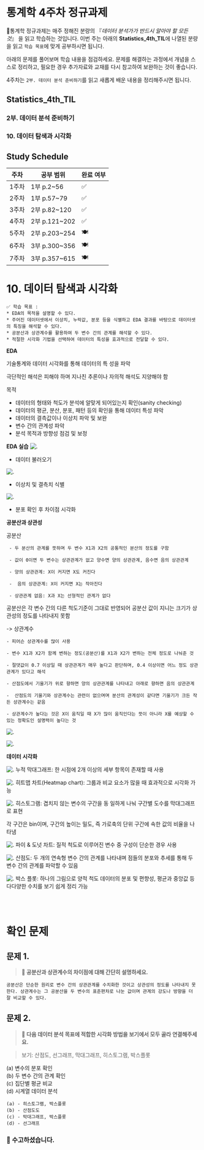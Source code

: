 # 통계학 4주차 정규과제

📌통계학 정규과제는 매주 정해진 분량의 『*데이터 분석가가 반드시 알아야 할 모든 것*』 을 읽고 학습하는 것입니다. 이번 주는 아래의 **Statistics_4th_TIL**에 나열된 분량을 읽고 `학습 목표`에 맞게 공부하시면 됩니다.

아래의 문제를 풀어보며 학습 내용을 점검하세요. 문제를 해결하는 과정에서 개념을 스스로 정리하고, 필요한 경우 추가자료와 교재를 다시 참고하여 보완하는 것이 좋습니다.

4주차는 `2부. 데이터 분석 준비하기`를 읽고 새롭게 배운 내용을 정리해주시면 됩니다.


## Statistics_4th_TIL

### 2부. 데이터 분석 준비하기
### 10. 데이터 탐색과 시각화



## Study Schedule

|주차 | 공부 범위     | 완료 여부 |
|----|----------------|----------|
|1주차| 1부 p.2~56     | ✅      |
|2주차| 1부 p.57~79    | ✅      | 
|3주차| 2부 p.82~120   | ✅      | 
|4주차| 2부 p.121~202  | ✅      | 
|5주차| 2부 p.203~254  | 🍽️      | 
|6주차| 3부 p.300~356  | 🍽️      | 
|7주차| 3부 p.357~615  | 🍽️      | 

<!-- 여기까진 그대로 둬 주세요-->

# 10. 데이터 탐색과 시각화

```
✅ 학습 목표 :
* EDA의 목적을 설명할 수 있다.
* 주어진 데이터셋에서 이상치, 누락값, 분포 등을 식별하고 EDA 결과를 바탕으로 데이터셋의 특징을 해석할 수 있다.
* 공분산과 상관계수를 활용하여 두 변수 간의 관계를 해석할 수 있다.
* 적절한 시각화 기법을 선택하여 데이터의 특성을 효과적으로 전달할 수 있다.
```
**EDA**

기술통계와 데이터 시각화를 통해 데이터의 특
성을 파악

극단적인 해석은 피해야 하며 지나친 추론이나 자의적 해석도 지양해야 함

목적

- 데이터의 형태와 척도가 분석에 알맞게 되어있는지 확인(sanity checking)
- 데이터의 평균, 분산, 분포, 패턴 등의 확인을 통해   데이터 특성 파악
- 데이터의 결측값이나 이상치 파악 및 보완
- 변수 간의 관계성 파악
- 분석 목적과 방향성 점검 및 보정

**EDA 실습**
 ![.](image/ten.png) 
 - 데이터 불러오기

 ![.](image/tenone.png) 
 - 이상치 및 결측치 식별

 ![.](image/tentwo.png) 
 - 분포 확인 후 차이점 시각화

 **공분산과 상관성**

 공분산

     - 두 분산의 관계를 뜻하며 두 변수 X1과 X2의 공통적인 분산의 정도를 구함

     - 값이 0이면 두 변수는 상관관계가 없고 양수면 양의 상관관계, 음수면 음의 상관관계

     - 양의 상관관계: X이 커지면 X도 커진다

     -  음의 상관관계: X이 커지면 X는 작아진다

     - 상관관계 없음: X과 X는 선형적인 관계가 없다

 공분산은 각 변수 간의 다른 척도기준이 그대로 반영되어 공분산 값이 지니는 크기가 상관성의 정도를 나타내지 못함

-> 상관계수

    - 피어슨 상관계수를 많이 사용

    - 변수 X1과 X2가 함께 변하는 정도(공분산)를 X1과 X2가 변하는 전체 정도로 나눠준 것 

    - 절댓값이 0.7 이상일 때 상관관계가 매우 높다고 판단하며, 0.4 이상이면 어느 정도 상관관계가 있다고 해석

    - 산점도에서 기울기가 위로 향하면 양의 상관관계를 나타내고 아래로 향하면 음의 상관관계

    -  산점도의 기울기와 상관계수는 관련이 없으며며 분산의 관계성이 같다면 기울기가 크든 작든 상관계수는 같음

    - 상관계수가 높다는 것은 X이 움직일 때 X가 많이 움직인다는 뜻이 아니라 X를 예상할 수 있는 정확도인 설명력이 높다는 것

 ![.](image/pearson.png)

 ![.](image/scatter.png)

 **데이터 시각화**

![.](image/sticlk.png)
 누적 막대그래프: 
 한 시점에 2개 이상의 세부 항목이 존재할 때 사용

 ![.](image/heatmap.png)
히트맵 차트(Heatmap chart): 그룹과 비교 요소가 많을 때 효과적으로 시각화 가능

![.](image/hist.png)
 히스토그램: 겹치지 않는 변수의 구간을 동
일하게 나눠 구간별 도수를 막대그래프로 표현

각 구간은 bin이며, 구간의 높이는 밀도, 즉 가로축의 단위 구간에 속한 값의 비율을 나타냄

![.](image/piedonut.png)
파이 & 도넛 차트: 질적 척도로 이루어진 변수 중 구성이 단순한 경우 사용

![.](image/scatteeer.png)
산점도: 두 개의 연속형 변수 간의 관계를 나타내며  점들의 분포와 추세를 통해 두 변수 간의 관계를 파악할 수 있음

![.](image/boxplott.png)
박스 플롯: 하나의 그림으로 양적 척도 데이터의 분포 및 편향성, 평균과 중앙값 등 다다양한 수치를 보기 쉽게 정리 가능

<br>
<br>

# 확인 문제

## 문제 1.
> **🧚 공분산과 상관계수의 차이점에 대해 간단히 설명하세요.**

```
공분산은 단순한 원리로 변수 간의 상관관계를 수치화한 것이고 상관성의 정도를 나타내지 못한다. 상관계수는 그 공분산을 두 변수의 표준편차로 나눈 값이며 관계의 강도나 방향을 더 잘 비교할 수 있다.
```

## 문제 2.
> **🧚 다음 데이터 분석 목표에 적합한 시각화 방법을 보기에서 모두 골라 연결해주세요.**

> 보기: 산점도, 선그래프, 막대그래프, 히스토그램, 박스플롯

(a) 변수의 분포 확인   
(b) 두 변수 간의 관계 확인   
(c) 집단별 평균 비교   
(d) 시계열 데이터 분석

<!--중복 가능-->

```
(a) - 히스토그램, 박스플롯
(b) - 산점도도  
(c) - 막대그래프, 박스플롯
(d) - 선그래프
```


### 🎉 수고하셨습니다.
